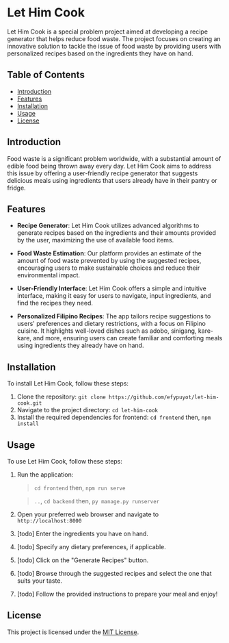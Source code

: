 # Let Him Cook

Let Him Cook is a special problem project aimed at developing a recipe generator that helps reduce food waste. The project focuses on creating an innovative solution to tackle the issue of food waste by providing users with personalized recipes based on the ingredients they have on hand.

## Table of Contents

- [Introduction](#introduction)
- [Features](#features)
- [Installation](#installation)
- [Usage](#usage)
- [License](#license)

## Introduction

Food waste is a significant problem worldwide, with a substantial amount of edible food being thrown away every day. Let Him Cook aims to address this issue by offering a user-friendly recipe generator that suggests delicious meals using ingredients that users already have in their pantry or fridge.

## Features

- **Recipe Generator**: Let Him Cook utilizes advanced algorithms to generate recipes based on the ingredients and their amounts provided by the user, maximizing the use of available food items.

- **Food Waste Estimation**: Our platform provides an estimate of the amount of food waste prevented by using the suggested recipes, encouraging users to make sustainable choices and reduce their environmental impact.

- **User-Friendly Interface**: Let Him Cook offers a simple and intuitive interface, making it easy for users to navigate, input ingredients, and find the recipes they need.

- **Personalized Filipino Recipes**: The app tailors recipe suggestions to users' preferences and dietary restrictions, with a focus on Filipino cuisine. It highlights well-loved dishes such as adobo, sinigang, kare-kare, and more, ensuring users can create familiar and comforting meals using ingredients they already have on hand.

## Installation

To install Let Him Cook, follow these steps:

1. Clone the repository: `git clone https://github.com/efypuyot/let-him-cook.git`
2. Navigate to the project directory: `cd let-him-cook`
3. Install the required dependencies for frontend: `cd frontend` then, `npm install`


## Usage

To use Let Him Cook, follow these steps:

1. Run the application:
   > `cd frontend` then, `npm run serve`
   
   > `..`, `cd backend` then, `py manage.py runserver`
3. Open your preferred web browser and navigate to `http://localhost:8000`
4. [todo] Enter the ingredients you have on hand.
5. [todo] Specify any dietary preferences, if applicable.
6. [todo] Click on the "Generate Recipes" button.
7. [todo] Browse through the suggested recipes and select the one that suits your taste.
8. [todo] Follow the provided instructions to prepare your meal and enjoy!

## License

This project is licensed under the [MIT License](LICENSE).
